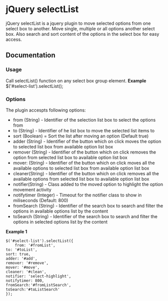 # jQuery selectList
jQuery selectList is a jquery plugin to move selected options from one select box to another. Move single, multiple or all options another select box. Also search and sort content of the options in the select box for easy access.

## Documentation
### Usage
Call selectList() function on any select box group element.
__Example__
	$('#select-list').selectList();

### Options
The plugin accespts following options:

* from (String) - Identifier of the selection list box to select the options from
* to (String) - Identifier of he list box to move the selected list items to
* sort (Boolean) = Sort the list after moving an option (Default true)
* adder (String) - Identifier of the button which on click moves the option to selected list box from available option list box
* remover (String) - Identifier of the button which on click removes the option from selected list box to available option list box
* mover: (String) - Identifier of the button which on click moves all the available options to selected list box from available option list box
* cleaner(String) - Identifier of the button which on click removes all the available options from selected list box to available option list box
* notifier(String) - Class added to the moved option to highlight the option movement activity
* notifytimer (Integer) - Timeout for the notifier class to show in miliseconds (Default: 800)
* fromSearch (String) - Identifier of the search box to search and filter the options in available options list by the content
* toSearch (String) - Identifier of the search box to search and filter the options in selected options list by the content

__Example 1__

	$('#select-list').selectList({
		from: '#fromList',
    to: '#toList',
    sort: true,
    adder: '#add',
    remover: '#remove',
    mover: '#move',
    cleaner: '#clean',
    notifier: 'select-highlight',
    notifytimer: 800,
    fromSearch:'#fromListSearch',
    toSearch:'#toListSearch'
	});
